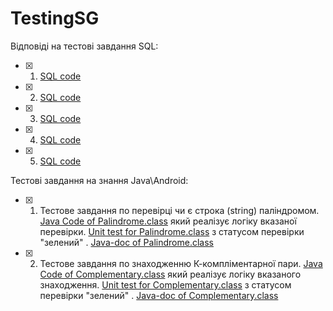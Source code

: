 # TestingSG

Відповіді на тестові завдання SQL:

- [x] 1. [SQL code](https://github.com/traster2010/TestingSG/blob/master/sql/SQL_TEST_1.sql)
- [x] 2. [SQL code](https://github.com/traster2010/TestingSG/blob/master/sql/SQL_TEST_2.sql)
- [x] 3. [SQL code](https://github.com/traster2010/TestingSG/blob/master/sql/SQL_TEST_3.sql)
- [x] 4. [SQL code](https://github.com/traster2010/TestingSG/blob/master/sql/SQL_TEST_4.sql)
- [x] 5. [SQL code](https://github.com/traster2010/TestingSG/blob/master/sql/SQL_TEST_5.sql)


Тестові завдання на знання Java\Android:

- [x] 1. Тестове завдання по перевірці чи є строка (string) паліндромом. 
          [Java Code of Palindrome.class](https://github.com/traster2010/TestingSG/blob/master/PalindromeTest/src/palindrome/Palindrome.java) який реалізує логіку вказаної перевірки.
	  [Unit test for Palindrome.class](https://github.com/traster2010/TestingSG/blob/master/PalindromeTest/test/palindrome/PalindromeTest.java) з статусом перевірки "зелений" .
	  [Java-doc of Palindrome.class](https://github.com/traster2010/TestingSG/blob/master/PalindromeTest/doc)
- [x] 2. Тестове завдання по знаходженню К-компліментарної пари. 
          [Java Code of Complementary.class](https://github.com/traster2010/TestingSG/blob/master/ComplementaryTest/src/complementary/Complementary.java) який реалізує логіку вказаного знаходження.
	  [Unit test for Complementary.class](https://github.com/traster2010/TestingSG/blob/master/ComplementaryTest/test/complementary/ComplementaryTest.java) з статусом перевірки "зелений" .
	  [Java-doc of Complementary.class](https://github.com/traster2010/TestingSG/tree/master/ComplementaryTest/doc)
